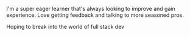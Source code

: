 I'm a super eager learner that's always looking to improve and gain experience. Love getting feedback and talking to more seasoned pros. 

Hoping to break into the world of full stack dev
